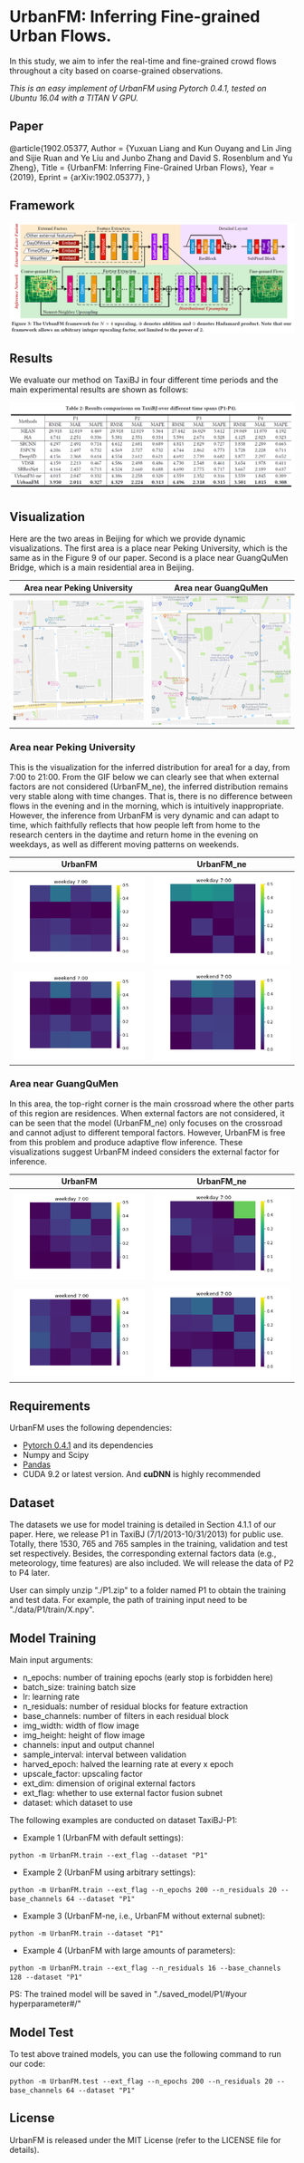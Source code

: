 # UrbanFM: Inferring Fine-grained Urban Flows. 
In this study, we aim to infer the real-time and fine-grained crowd flows throughout a city based on coarse-grained observations.

*This is an easy implement of UrbanFM using Pytorch 0.4.1, tested on Ubuntu 16.04 with a TITAN V GPU.*

## Paper
@article{1902.05377,
    Author = {Yuxuan Liang and Kun Ouyang and Lin Jing and Sijie Ruan and Ye Liu and Junbo Zhang and David S. Rosenblum and Yu Zheng},
    Title = {UrbanFM: Inferring Fine-Grained Urban Flows},
    Year = {2019},
    Eprint = {arXiv:1902.05377},
}

## Framework
![](img/framework.png)

## Results
We evaluate our method on TaxiBJ in four different time periods and the main experimental results are shown as follows:

![](img/results_BJ.png)

## Visualization
Here are the two areas in Beijing for which we provide dynamic visualizations. The first area is a place near Peking University, which is the same as in the Figure 9 of our paper. Second is a place near GuangQuMen Bridge, which is a main residential area in Beijing. 

| Area near Peking University | Area near GuangQuMen |
|-- |-- |
|![](img/gif/area0.png)|![](img/gif/area1.png)|

### Area near Peking University
This is the visualization for the inferred distribution for area1 for a day, from 7:00 to 21:00. From the GIF below we can clearly see that when external factors are not considered (UrbanFM_ne), the inferred distribution remains very stable along with time changes. That is, there is no difference between flows in the evening and in the morning, which is intuitively inappropriate. However, the inference from UrbanFM is very dynamic and can adapt to time, which faithfully reflects that how people left from home to the research centers in the daytime and return home in the evening on weekdays, as well as different moving patterns on weekends.

| UrbanFM | UrbanFM_ne|
|-- |-- |
|![](img/gif/ext/area0/0_0.gif)|![](img/gif/ne/area0/0_0.gif)|
|![](img/gif/ext/area0/0_1.gif)|![](img/gif/ne/area0/0_1.gif)|

### Area near GuangQuMen
In this area, the top-right corner is the main crossroad where the other parts of this region are residences. When external factors are not considered, it can be seen that the model (UrbanFM_ne) only focuses on the crossroad and cannot adjust to different temporal factors. However, UrbanFM is free from this problem and produce adaptive flow inference. These visualizations suggest UrbanFM indeed considers the external factor for inference. 

| UrbanFM |  UrbanFM_ne|
|-- |-- |
|![](img/gif/ext/area1/0_0.gif)|![](img/gif/ne/area1/0_0.gif)|
|![](img/gif/ext/area1/0_1.gif)|![](img/gif/ne/area1/0_1.gif)|

## Requirements

UrbanFM uses the following dependencies: 

* [Pytorch 0.4.1](https://pytorch.org/get-started/locally/) and its dependencies
* Numpy and Scipy
* [Pandas](http://pandas.pydata.org/)
* CUDA 9.2 or latest version. And **cuDNN** is highly recommended


<!-- If you find this code and dataset useful for your research, please cite our paper:

```
``` -->

## Dataset 
The datasets we use for model training is detailed in Section 4.1.1 of our paper. Here, we release P1 in TaxiBJ (7/1/2013-10/31/2013) for public use. Totally, there 1530, 765 and 765 samples in the training, validation and test set respectively. Besides, the corresponding external factors data (e.g., meteorology, time features) are also included. We will release the data of P2 to P4 later. 

User can simply unzip "./P1.zip" to a folder named P1 to obtain the training and test data. For example, the path of training input need to be "./data/P1/train/X.npy".

## Model Training
Main input arguments:
- n_epochs: number of training epochs (early stop is forbidden here)
- batch_size: training batch size
- lr: learning rate
- n_residuals: number of residual blocks for feature extraction
- base_channels: number of filters in each residual block
- img_width: width of flow image
- img_height: height of flow image
- channels: input and output channel
- sample_interval: interval between validation
- harved_epoch: halved the learning rate at every x epoch
- upscale_factor: upscaling factor
- ext_dim: dimension of original external factors
- ext_flag: whether to use external factor fusion subnet
- dataset: which dataset to use

The following examples are conducted on dataset TaxiBJ-P1:
* Example 1 (UrbanFM with default settings):
```
python -m UrbanFM.train --ext_flag --dataset "P1"
```

* Example 2 (UrbanFM using arbitrary settings):
```
python -m UrbanFM.train --ext_flag --n_epochs 200 --n_residuals 20 --base_channels 64 --dataset "P1"
```

* Example 3 (UrbanFM-ne, i.e., UrbanFM without external subnet):
```
python -m UrbanFM.train --dataset "P1"
```

* Example 4 (UrbanFM with large amounts of parameters):
```
python -m UrbanFM.train --ext_flag --n_residuals 16 --base_channels 128 --dataset "P1"
```

PS: The trained model will be saved in "./saved_model/P1/#your hyperparameter#/"



## Model Test
To test above trained models, you can use the following command to run our code:
```
python -m UrbanFM.test --ext_flag --n_epochs 200 --n_residuals 20 --base_channels 64 --dataset "P1"
```

## License
UrbanFM is released under the MIT License (refer to the LICENSE file for details).
